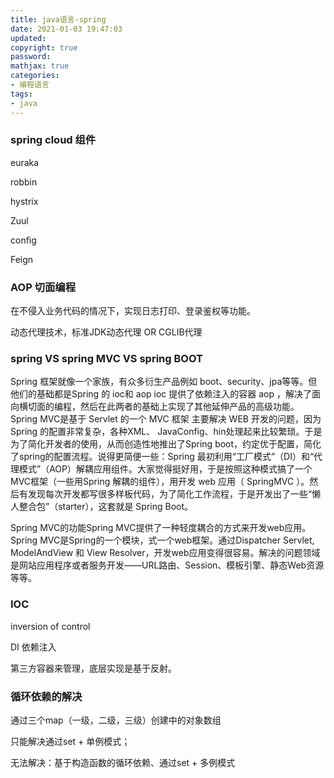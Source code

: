 ```yaml
---
title: java语言-spring
date: 2021-01-03 19:47:03
updated:
copyright: true
password:
mathjax: true
categories:
- 编程语言
tags: 
- java
---
```

### spring cloud 组件

euraka

robbin

hystrix

Zuul

config

Feign

### AOP 切面编程

在不侵入业务代码的情况下，实现日志打印、登录鉴权等功能。

动态代理技术，标准JDK动态代理 OR CGLIB代理

### spring VS  spring MVC VS  spring BOOT

Spring 框架就像一个家族，有众多衍生产品例如 boot、security、jpa等等。但他们的基础都是Spring 的 ioc和 aop ioc 提供了依赖注入的容器 aop ，解决了面向横切面的编程，然后在此两者的基础上实现了其他延伸产品的高级功能。Spring MVC是基于 Servlet 的一个 MVC 框架 主要解决 WEB 开发的问题，因为 Spring 的配置非常复杂，各种XML、 JavaConfig、hin处理起来比较繁琐。于是为了简化开发者的使用，从而创造性地推出了Spring boot，约定优于配置，简化了spring的配置流程。说得更简便一些：Spring 最初利用“工厂模式”（DI）和“代理模式”（AOP）解耦应用组件。大家觉得挺好用，于是按照这种模式搞了一个 MVC框架（一些用Spring 解耦的组件），用开发 web 应用（ SpringMVC ）。然后有发现每次开发都写很多样板代码，为了简化工作流程，于是开发出了一些“懒人整合包”（starter），这套就是 Spring Boot。

Spring MVC的功能Spring MVC提供了一种轻度耦合的方式来开发web应用。Spring MVC是Spring的一个模块，式一个web框架。通过Dispatcher Servlet, ModelAndView 和 View Resolver，开发web应用变得很容易。解决的问题领域是网站应用程序或者服务开发——URL路由、Session、模板引擎、静态Web资源等等。

### IOC

inversion of control

DI 依赖注入

第三方容器来管理，底层实现是基于反射。

### 循环依赖的解决

通过三个map（一级，二级，三级）创建中的对象数组

只能解决通过set + 单例模式；

无法解决：基于构造函数的循环依赖、通过set + 多例模式
